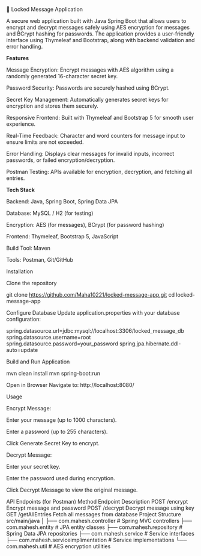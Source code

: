 🔐 Locked Message Application

A secure web application built with Java Spring Boot that allows users to encrypt and decrypt messages safely using AES encryption for messages and BCrypt hashing for passwords. The application provides a user-friendly interface using Thymeleaf and Bootstrap, along with backend validation and error handling.

**Features**

Message Encryption: Encrypt messages with AES algorithm using a randomly generated 16-character secret key.

Password Security: Passwords are securely hashed using BCrypt.

Secret Key Management: Automatically generates secret keys for encryption and stores them securely.

Responsive Frontend: Built with Thymeleaf and Bootstrap 5 for smooth user experience.

Real-Time Feedback: Character and word counters for message input to ensure limits are not exceeded.

Error Handling: Displays clear messages for invalid inputs, incorrect passwords, or failed encryption/decryption.

Postman Testing: APIs available for encryption, decryption, and fetching all entries.

**Tech Stack**

Backend: Java, Spring Boot, Spring Data JPA

Database: MySQL / H2 (for testing)

Encryption: AES (for messages), BCrypt (for password hashing)

Frontend: Thymeleaf, Bootstrap 5, JavaScript

Build Tool: Maven

Tools: Postman, Git/GitHub

Installation

Clone the repository

git clone https://github.com/Maha10221/locked-message-app.git
cd locked-message-app


Configure Database
Update application.properties with your database configuration:

spring.datasource.url=jdbc:mysql://localhost:3306/locked_message_db
spring.datasource.username=root
spring.datasource.password=your_password
spring.jpa.hibernate.ddl-auto=update


Build and Run Application

mvn clean install
mvn spring-boot:run


Open in Browser
Navigate to: http://localhost:8080/

Usage

Encrypt Message:

Enter your message (up to 1000 characters).

Enter a password (up to 255 characters).

Click Generate Secret Key to encrypt.

Decrypt Message:

Enter your secret key.

Enter the password used during encryption.

Click Decrypt Message to view the original message.

API Endpoints (for Postman)
Method	Endpoint	Description
POST	/encrypt	Encrypt message and password
POST	/decrypt	Decrypt message using key
GET	/getAllEntries	Fetch all messages from database
Project Structure
src/main/java
│
├── com.mahesh.controller        # Spring MVC controllers
├── com.mahesh.entity            # JPA entity classes
├── com.mahesh.repository        # Spring Data JPA repositories
├── com.mahesh.service           # Service interfaces
├── com.mahesh.serviceimplimentation  # Service implementations
└── com.mahesh.util              # AES encryption utilities
